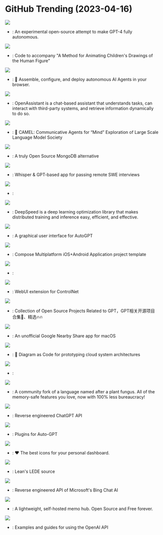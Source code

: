 # GitHub Trending (2023-04-16)

![](https://img.shields.io/badge/Python-New%207-green?style=flat-square&logo=appveyor)
- [](https://github.comundefined): An experimental open-source attempt to make GPT-4 fully autonomous.

![](https://img.shields.io/badge/Python-New%20575-green?style=flat-square&logo=appveyor)
- [](https://github.comundefined): Code to accompany "A Method for Animating Children's Drawings of the Human Figure"

![](https://img.shields.io/badge/TypeScript-New%201-green?style=flat-square&logo=appveyor)
- [](https://github.comundefined): 🤖 Assemble, configure, and deploy autonomous AI Agents in your browser.

![](https://img.shields.io/badge/Python-New%20835-green?style=flat-square&logo=appveyor)
- [](https://github.comundefined): OpenAssistant is a chat-based assistant that understands tasks, can interact with third-party systems, and retrieve information dynamically to do so.

![](https://img.shields.io/badge/Python-New%20197-green?style=flat-square&logo=appveyor)
- [](https://github.comundefined): 🐫 CAMEL: Communicative Agents for “Mind” Exploration of Large Scale Language Model Society

![](https://img.shields.io/badge/Go-New%2096-green?style=flat-square&logo=appveyor)
- [](https://github.comundefined): A truly Open Source MongoDB alternative

![](https://img.shields.io/badge/Swift-New%20268-green?style=flat-square&logo=appveyor)
- [](https://github.comundefined): Whisper & GPT-based app for passing remote SWE interviews

![](https://img.shields.io/badge/TypeScript-New%2019-green?style=flat-square&logo=appveyor)
- [](https://github.comundefined): 

![](https://img.shields.io/badge/Python-New%20628-green?style=flat-square&logo=appveyor)
- [](https://github.comundefined): DeepSpeed is a deep learning optimization library that makes distributed training and inference easy, efficient, and effective.

![](https://img.shields.io/badge/JavaScript-New%2053-green?style=flat-square&logo=appveyor)
- [](https://github.comundefined): A graphical user interface for AutoGPT

![](https://img.shields.io/badge/Kotlin-New%20101-green?style=flat-square&logo=appveyor)
- [](https://github.comundefined): Compose Multiplatform iOS+Android Application project template

![](https://img.shields.io/badge/TypeScript-New%2013-green?style=flat-square&logo=appveyor)
- [](https://github.comundefined): 

![](https://img.shields.io/badge/Python-New%2082-green?style=flat-square&logo=appveyor)
- [](https://github.comundefined): WebUI extension for ControlNet

![](https://img.shields.io/badge/Python-New%2090-green?style=flat-square&logo=appveyor)
- [](https://github.comundefined): Collection of Open Source Projects Related to GPT，GPT相关开源项目合集🚀、精选🔥🔥

![](https://img.shields.io/badge/Swift-New%20101-green?style=flat-square&logo=appveyor)
- [](https://github.comundefined): An unofficial Google Nearby Share app for macOS

![](https://img.shields.io/badge/Python-New%2094-green?style=flat-square&logo=appveyor)
- [](https://github.comundefined): 🎨 Diagram as Code for prototyping cloud system architectures

![](https://img.shields.io/badge/TypeScript-New%2071-green?style=flat-square&logo=appveyor)
- [](https://github.comundefined): 

![](https://img.shields.io/badge/Rust-New%20312-green?style=flat-square&logo=appveyor)
- [](https://github.comundefined): A community fork of a language named after a plant fungus. All of the memory-safe features you love, now with 100% less bureaucracy!

![](https://img.shields.io/badge/Python-New%20196-green?style=flat-square&logo=appveyor)
- [](https://github.comundefined): Reverse engineered ChatGPT API

![](https://img.shields.io/badge/none-New%2029-green?style=flat-square&logo=appveyor)
- [](https://github.comundefined): Plugins for Auto-GPT

![](https://img.shields.io/badge/Python-New%20105-green?style=flat-square&logo=appveyor)
- [](https://github.comundefined): ❤️ The best icons for your personal dashboard.

![](https://img.shields.io/badge/C-New%2017-green?style=flat-square&logo=appveyor)
- [](https://github.comundefined): Lean's LEDE source

![](https://img.shields.io/badge/Python-New%2040-green?style=flat-square&logo=appveyor)
- [](https://github.comundefined): Reverse engineered API of Microsoft's Bing Chat AI

![](https://img.shields.io/badge/TypeScript-New%2063-green?style=flat-square&logo=appveyor)
- [](https://github.comundefined): A lightweight, self-hosted memo hub. Open Source and Free forever.

![](https://img.shields.io/badge/Jupyter%20Notebook-New%20407-green?style=flat-square&logo=appveyor)
- [](https://github.comundefined): Examples and guides for using the OpenAI API

